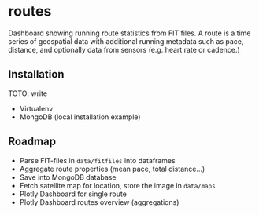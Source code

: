 # routes
Dashboard showing running route statistics from FIT files.
A route is a time series of geospatial data with additional running metadata such as
pace, distance, and optionally data from sensors (e.g. heart rate or cadence.)

## Installation
TOTO: write
* Virtualenv
* MongoDB (local installation example)

## Roadmap
* Parse FIT-files in `data/fitfiles` into dataframes
* Aggregate route properties (mean pace, total distance...)
* Save into MongoDB database
* Fetch satellite map for location, store the image in `data/maps`
* Plotly Dashboard for single route
* Plotly Dashboard routes overview (aggregations)
